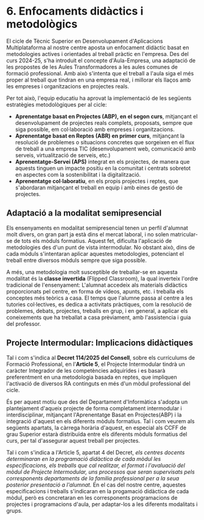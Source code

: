 # 6. Enfocaments didàctics i metodològics

El cicle de Tècnic Superior en Desenvolupament d'Aplicacions Multiplataforma al nostre centre aposta un enfocament didàctic basat en metodologies actives i orientades al treball pràctic en l'empresa. Des del curs 2024-25, s'ha introduit el concepte d'Aula-Empresa, una adaptació de les propostes de les Aules Transformadores a les aules comunes de formació professional. Amb això s'intenta que el treball a l'aula siga el més proper al treball que tindran en una empresa real, i millorar els llaços amb les empreses i organitzacions en projectes reals.

Per tot això, l'equip educatiu ha aprovat la implementació de les següents estratègies metodològiques per al cicle:

* **Aprenentatge basat en Projectes (ABP), en el segon curs**, mitjançant el desenvolupament de projectes reals complets, proposats, sempre que siga possible, em col·laboració amb empreses i organitzacions.
* **Aprenentatge basat en Reptes (ABR) en primer curs**, mitjançant la resolució de problemes o situacions  concretes que sorgeixen en el flux de treball a una empresa TIC (desenvolupament web, comunicació amb serveis, virtualització de serveis, etc.)
* **Aprenentatge-Servei (APS)** integrat en els projectes, de manera que aquests tinguen un impacte positiu en la comunitat i centrats sobretot en aspectes com la sostenibilitat i la digitalització.
* **Aprenentatge col·laboratiu**, en els propis projectes i reptes, que s'abordaran mitjançant el treball en equip i amb eines de gestió de projectes.

## Adaptació a la modalitat semipresencial

Els ensenyaments en modalitat semipresencial tenen un perfil d'alumnat molt divers, on gran part ja està dins el mercat laboral, i no solen matricular-se de tots els mòduls formatius. Aquest fet, dificulta l'aplicació de metodologies des d'un punt de vista intermodular. No obstant això, dins de cada mòduls s'intentaran aplicar aquestes metodologies, potenciant el treball entre diversos mòduls sempre que siga possible. 

A més, una metodologia molt susceptible de treballar-se en aquesta modalitat és la **classe invertida** (Flipped Classroom), la qual inverteix l'ordre tradicional de l'ensenyament: L'alumnat accedeix als materials didàctics proporcionats pel centre, en forma de vídeos, apunts, etc. i treballa els conceptes més teòrics a casa. El temps que l'alumne passa al centre a les tutories col·lectives, es dedica a activitats pràctiques, com la resolució de problemes, debats, projectes, treballs en grup, i en general, a aplicar els coneixements que ha treballat a casa prèviament, amb l'assistencia i guia del professor.

## Projecte Intermodular: Implicacions didàctiques

Tal i com s'indica al **Decret 114/2025 del Consell**, sobre els currículums de Formació Professional, en l'**Article 5**, el Projecte Intermodular tindrà un caràcter Integrador de les competències adquirides i es basarà preferentment en una metodologia basada en reptes, que impliquen l'activació de diversos RA continguts en més d'un mòdul professional del cicle.

És per aquest motiu que des del Departament d'Informàtica s'adopta un plantejament d'aqueix projecte de forma completament intermodular i interdisciplinar, mitjançant l'Aprenentatge Basat en Projectes(ABP) i la integració d'aquest en els diferents mòduls formatius. Tal i com veurem als següents apartats, la càrrega horària d'aquest, en especial als CCFF de grau Superior estarà distribuïda entre els diferents mòduls formatius del curs, per tal d'assegurar aquest treball per projectes.

Tal i com s'indica a l'Article 5, apartat 4 del Decret, *els centres docents determinaran en la programació didàctica de cada mòdul les especificacions, els treballs que cal realitzar, el format i l'avaluació del mòdul de Projecte Intermodular, uns processos que seran supervisats pels corresponents departaments de la familia professional per a la seua posterior presentació a l'alumnat.* En el cas del nostre centre, aquestes especificacions i treballs s'indicaran en la progamació didàctica de cada mòdul, però es concretaran en les corresponents programacions de projectes i programacions d'aula, per adaptar-los a les diferents modalitats i grups.


<!--
En este apartat s'ha de consensuar el marc pedagògic que condicionarà el procés 
d'ensenyança-aprenentatge en el cicle, i definir els principis metodològics que guiaran 
el treball del professorat.  
No es tracta de repetir el que ja indica el marc normatiu, sinó de concretar els principis que seran de compliment obligat per a la docència en el corresponent cicle formatiu en el centre. El que dictamina este punt haurà de tindre caràcter prescriptiu i l'equip docent s'ajustarà a estes directrius.  
És  clar  que  aconseguir  consensos  entre  el  professorat  és  difícil,  atesa  la  diversitat d'opinions  i  enfocaments  educatius,  però  considerem  que  este  esforç  és imprescindible. En general parlem d'equips educatius amplis i amb diferents interessos particulars,  és  necessari  comprendre  que  el  consens  és  un  camí  necessari  i  que  el procés requerix diàleg, flexibilitat i compromís per part de tot l'equip docent. 


RD 659/23. Article 13. Principis pedagògics 

1. Les administracions promouran i facilitaran que els equips docents implicats en cada grau incorporen metodologies actives que faciliten els aprenentatges [...] 

Integrar metodologies actives és un mandat establit en el marc normatiu. El professorat 
haurem d'esforçar-nos en el disseny de processos d'aprenentatge que evolucionen des d'un pla teòric i passiu cap a un procés significatiu integrat amb la realitat professional. 
Convertir  l'alumnat  en  protagonista  del  seu  propi  aprenentatge,  enfrontar-lo amb situacions  reals  o  simulades  que  requerisquen  la  resolució  de  problemes,  treball  en equip, presa de decisions, etc., és el camí per a aconseguir futurs professionals amb les habilitats necessàries en els sectors professionals. 

El PCCF ha de reforçar el compromís dels departaments i els equips educatius en este  canvi metodològic i, per això, s'hauran de consensuar les metodologies a utilitzar en els  mòduls del cicle i, si pot ser, potenciar les actives.
-->
